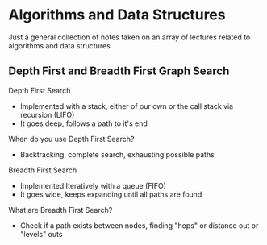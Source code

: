 # Algorithms and Data Structures

Just a general collection of notes taken on an array of lectures related to algorithms and data structures

## Depth First and Breadth First Graph Search

Depth First Search
- Implemented with a stack, either of our own or the call stack via recursion (LIFO)
- It goes deep, follows a path to it's end

When do you use Depth First Search?
- Backtracking, complete search, exhausting possible paths

Breadth First Search
- Implemented Iteratively with a queue (FIFO)
- It goes wide, keeps expanding until all paths are found

What are Breadth First Search?
- Check if a path exists between nodes, finding "hops" or distance out or "levels" outs

 